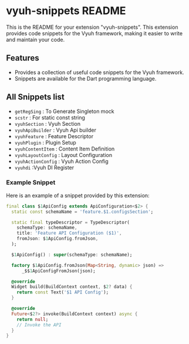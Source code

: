 # vyuh-snippets README

This is the README for your extension "vyuh-snippets". This extension provides code snippets for the Vyuh framework, making it easier to write and maintain your code.

## Features

- Provides a collection of useful code snippets for the Vyuh framework.
- Snippets are available for the Dart programming language.

## All Snippets list

- `getRegSing` : To Generate Singleton mock
- `scstr` : For static const string
- `vyuhSection` : Vyuh Section
- `vyuhApiBuilder` : Vyuh Api builder
- `vyuhFeature` : Feature Descriptor
- `vyuhPlugin` : Plugin Setup
- `vyuhContentItem` : Content Item Definition
- `vyuhLayoutConfig` : Layout Configuration
- `vyuhActionConfig` : Vyuh Action Config
- `vyuhdi` :Vyuh DI Register


### Example Snippet

Here is an example of a snippet provided by this extension:

```dart
final class $1ApiConfig extends ApiConfiguration<$2> {
  static const schemaName = 'feature.$1.configsSection';

  static final typeDescriptor = TypeDescriptor(
    schemaType: schemaName,
    title: 'Feature API Configuration ($1)',
    fromJson: $1ApiConfig.fromJson,
  );

  $1ApiConfig() : super(schemaType: schemaName);

  factory $1ApiConfig.fromJson(Map<String, dynamic> json) =>
      _$$1ApiConfigFromJson(json);

  @override
  Widget build(BuildContext context, $2? data) {
    return const Text('$1 API Config');
  }

  @override
  Future<$2?> invoke(BuildContext context) async {
    return null;
    // Invoke the API 
  }
}
```